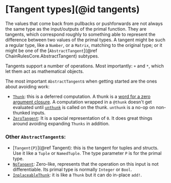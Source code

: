 # [Tangent types](@id tangents)

The values that come back from pullbacks or pushforwards are not always the same type as the input/outputs of the primal function.
They are tangents, which correspond roughly to something able to represent the difference between two values of the primal types.
A tangent might be such a regular type, like a `Number`, or a `Matrix`, matching to the original type;
or it might be one of the [`AbstractTangent`](@ref ChainRulesCore.AbstractTangent) subtypes.

Tangents support a number of operations.
Most importantly: `+` and `*`, which let them act as mathematical objects.

The most important `AbstractTangent`s when getting started are the ones about avoiding work:

 - [`Thunk`](@ref): this is a deferred computation. A thunk is a [word for a zero argument closure](https://en.wikipedia.org/wiki/Thunk). A computation wrapped in a `@thunk` doesn't get evaluated until [`unthunk`](@ref) is called on the thunk. `unthunk` is a no-op on non-thunked inputs.
 - [`ZeroTangent`](@ref): It is a special representation of `0`. It does great things around avoiding expanding `Thunks` in addition.

### Other `AbstractTangent`s:
 - [`Tangent{P}`](@ref Tangent): this is the tangent for tuples and  structs. Use it like a `Tuple` or `NamedTuple`. The type parameter `P` is for the primal type.
 - [`NoTangent`](@ref): Zero-like, represents that the operation on this input is not differentiable. Its primal type is normally `Integer` or `Bool`.
 - [`InplaceableThunk`](@ref): it is like a `Thunk` but it can do in-place `add!`.
